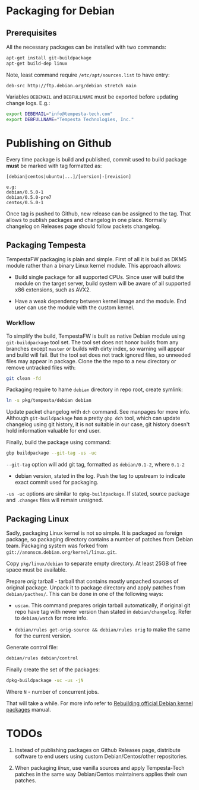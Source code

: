 # Packaging for Debian

## Prerequisites

All the necessary packages can be installed with two commands:
```sh
apt-get install git-buildpackage
apt-get build-dep linux
```
Note, least command require `/etc/apt/sources.list` to have entry:
```
deb-src http://ftp.debian.org/debian stretch main
```

Variables `DEBEMAIL` and `DEBFULLNAME` must be exported before updating
change logs. E.g.:
```sh
export DEBEMAIL="info@tempesta-tech.com"
export DEBFULLNAME="Tempesta Technologies, Inc."
```

# Publishing on Github

Every time package is build and published, commit used to build package **must**
be marked with tag formatted as:
```
[debian|centos|ubuntu|...]/[version]-[revision]

e.g:
debian/0.5.0-1
debian/0.5.0-pre7
centos/0.5.0-1
```

Once tag is pushed to Github, new release can be assigned to the tag. That
allows to publish packages and changelog in one place. Normally changelog
on Releases page should follow packets changelog.


## Packaging Tempesta

TempestaFW packaging is plain and simple. First of all it is build as DKMS
module rather than a binary Linux kernel module. This approach allows:

- Build single package for all supported CPUs. Since user will build the module
on the target server, build system will be aware of all supported x86
extensions, such as AVX2.

- Have a weak dependency between kernel image and the module. End user can
use the module with the custom kernel.

### Workflow

To simplify the build, TempestaFW is built as native Debian module using
`git-buildpackage` tool set. The tool set does not honor builds from any
branches except `master` or builds with dirty index, so warning will appear
and build will fail. But the tool set does not track ignored files, so unneeded
files may appear in package. Clone the the repo to a new directory or remove
untracked files with:
```sh
git clean -fd
```

Packaging require to hame `debian` directory in repo root, create symlink:
```sh
ln -s pkg/tempesta/debian debian
```

Update packet changelog with `dch` command. See manpages for more info.
Although `git-buildpackage` has a pretty `gbp dch` tool, which can update
changelog using git history, it is not suitable in our case, git history doesn't
hold information valuable for end user.

Finally, build the package using command:
```sh
gbp buildpackage --git-tag -us -uc
```
`--git-tag` option will add git tag, formatted as `debian/0.1-2`, where `0.1-2`
- debian version, stated in the log. Push the tag to upstream to indicate
exact commit used for packaging.

`-us -uc` options are similar to `dpkg-buildpackage`. If stated, source package
and `.changes` files will remain unsigned.


## Packaging Linux

Sadly, packaging Linux kernel is not so simple. It is packaged as foreign
package, so packaging directory contains a number of patches from Debian team.
Packaging system was forked from `git://anonscm.debian.org/kernel/linux.git`.

Copy `pkg/linux/debian` to separate empty directory. At least 25GB of free space
must be available.

Prepare _orig_ tarball - tarball that contains mostly unpached sources of
original package. Unpack it to package directory and apply patches from
`debian/pacthes/`.  This can be done in one of the following ways:

- `uscan`. This command prepares origin tarball automatically, if original git
repo have tag with newer version than stated in  `debian/changelog`. Refer
to `debian/watch` for more info.

- `debian/rules get-orig-source && debian/rules orig` to make the same for the
current version.

Generate control file:
```sh
debian/rules debian/control
```

Finally create the set of the packages:
```sh
dpkg-buildpackage -uc -us -jN
```
Where `N` - number of concurrent jobs.

That will take a while. For more info refer to
[Rebuilding official Debian kernel packages](https://kernel-handbook.alioth.debian.org/ch-common-tasks.html#s-common-official)
manual.


# TODOs

1. Instead of publishing packages on Github Releases page, distribute software
to end users using custom Debian/Centos/other repositories.

2. When packaging _linux_, use vanilla sources and apply Tempesta-Tech patches
in the same way Debian/Centos maintainers applies their own patches.

